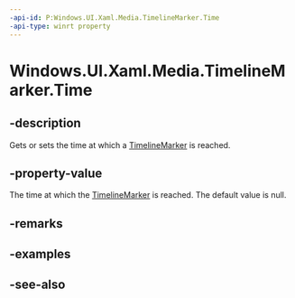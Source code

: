 ```yaml
---
-api-id: P:Windows.UI.Xaml.Media.TimelineMarker.Time
-api-type: winrt property
---
```


<!-- Property syntax
public Windows.Foundation.TimeSpan Time { get;  set; }
-->

# Windows.UI.Xaml.Media.TimelineMarker.Time

## -description
Gets or sets the time at which a [TimelineMarker](timelinemarker.md) is reached.


## -property-value
The time at which the [TimelineMarker](timelinemarker.md) is reached. The default value is null.

## -remarks

## -examples

## -see-also
